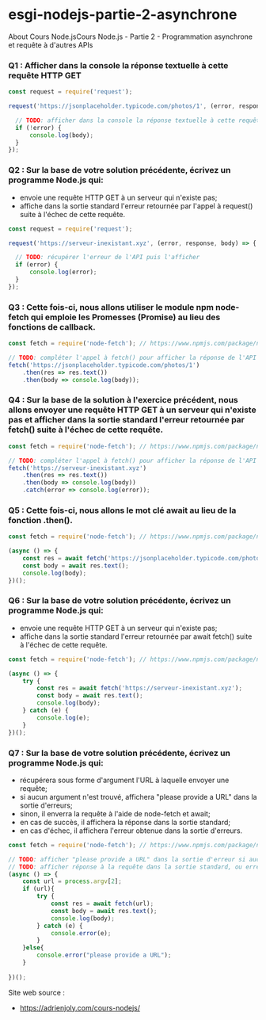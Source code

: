 # esgi-nodejs-partie-2-asynchrone
About Cours Node.jsCours Node.js - Partie 2 - Programmation asynchrone et requête à d'autres APIs

### Q1 : Afficher dans la console la réponse textuelle à cette requête HTTP GET
```javascript
const request = require('request');

request('https://jsonplaceholder.typicode.com/photos/1', (error, response, body) => {

  // TODO: afficher dans la console la réponse textuelle à cette requête HTTP GET
  if (!error) {
      console.log(body);
  }
});

```

### Q2 : Sur la base de votre solution précédente, écrivez un programme Node.js qui:
- envoie une requête HTTP GET à un serveur qui n'existe pas;
- affiche dans la sortie standard l'erreur retournée par l'appel à request() suite à l'échec de cette requête.
```javascript
const request = require('request');

request('https://serveur-inexistant.xyz', (error, response, body) => {

  // TODO: récupérer l'erreur de l'API puis l'afficher
  if (error) {
      console.log(error);
  }
});

```

### Q3 : Cette fois-ci, nous allons utiliser le module npm node-fetch qui emploie les Promesses (Promise) au lieu des fonctions de callback.
```javascript
const fetch = require('node-fetch'); // https://www.npmjs.com/package/node-fetch

// TODO: compléter l'appel à fetch() pour afficher la réponse de l'API
fetch('https://jsonplaceholder.typicode.com/photos/1')
    .then(res => res.text())
    .then(body => console.log(body));

```

### Q4 : Sur la base de la solution à l'exercice précédent, nous allons envoyer une requête HTTP GET à un serveur qui n'existe pas et afficher dans la sortie standard l'erreur retournée par fetch() suite à l'échec de cette requête.
```javascript
const fetch = require('node-fetch'); // https://www.npmjs.com/package/node-fetch

// TODO: compléter l'appel à fetch() pour afficher la réponse de l'API
fetch('https://serveur-inexistant.xyz')
    .then(res => res.text())
    .then(body => console.log(body))
    .catch(error => console.log(error));


```

### Q5 : Cette fois-ci, nous allons le mot clé await au lieu de la fonction .then().
```javascript
const fetch = require('node-fetch'); // https://www.npmjs.com/package/node-fetch

(async () => {
    const res = await fetch('https://jsonplaceholder.typicode.com/photos/1');
    const body = await res.text();
    console.log(body);
})();

```

### Q6 : Sur la base de votre solution précédente, écrivez un programme Node.js qui:
- envoie une requête HTTP GET à un serveur qui n'existe pas;
- affiche dans la sortie standard l'erreur retournée par await fetch() suite à l'échec de cette requête.
```javascript
const fetch = require('node-fetch'); // https://www.npmjs.com/package/node-fetch

(async () => {
    try {
        const res = await fetch('https://serveur-inexistant.xyz');
        const body = await res.text();
        console.log(body);
    } catch (e) {
        console.log(e);
    }
})();

```

### Q7 : Sur la base de votre solution précédente, écrivez un programme Node.js qui:
- récupérera sous forme d'argument l'URL à laquelle envoyer une requête;
- si aucun argument n'est trouvé, affichera "please provide a URL" dans la sortie d'erreurs;
- sinon, il enverra la requête à l'aide de node-fetch et await;
- en cas de succès, il affichera la réponse dans la sortie standard;
- en cas d'échec, il affichera l'erreur obtenue dans la sortie d'erreurs.
```javascript
const fetch = require('node-fetch'); // https://www.npmjs.com/package/node-fetch

// TODO: afficher "please provide a URL" dans la sortie d'erreur si aucune URL n'a été fournie
// TODO: afficher réponse à la requête dans la sortie standard, ou erreur obtenue dans la sortie d'erreurs
(async () => {
    const url = process.argv[2];
    if (url){
        try {
            const res = await fetch(url);
            const body = await res.text();
            console.log(body);
        } catch (e) {
            console.error(e);
        }
    }else{
        console.error("please provide a URL");
    }
    
})();

```
Site web source :
- https://adrienjoly.com/cours-nodejs/
